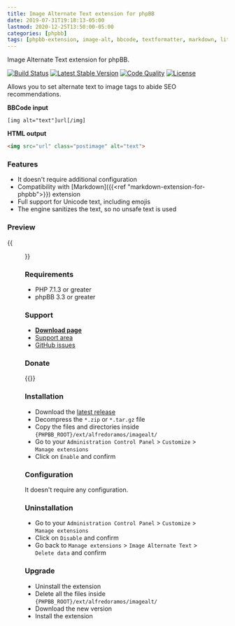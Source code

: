 ```yaml
---
title: Image Alternate Text extension for phpBB
date: 2019-07-31T19:18:13-05:00
lastmod: 2020-12-25T13:50:00-05:00
categories: [phpbb]
tags: [phpbb-extension, image-alt, bbcode, textformatter, markdown, litedown]
---
```

Image Alternate Text extension for phpBB.

[![Build Status](https://img.shields.io/github/workflow/status/AlfredoRamos/phpbb-ext-image-alt/GitHub%20Actions%20CI?style=flat-square)](https://github.com/AlfredoRamos/phpbb-ext-hide/actions)
[![Latest Stable Version](https://img.shields.io/github/tag/AlfredoRamos/phpbb-ext-image-alt.svg?label=stable&style=flat-square)](https://github.com/AlfredoRamos/phpbb-ext-image-alt/releases)
[![Code Quality](https://img.shields.io/codacy/grade/f06ec0db39c049fc8883b6c65e10405a.svg?style=flat-square)](https://app.codacy.com/manual/AlfredoRamos/phpbb-ext-image-alt/dashboard)
[![License](https://img.shields.io/github/license/AlfredoRamos/phpbb-ext-image-alt.svg?style=flat-square)](https://raw.githubusercontent.com/AlfredoRamos/phpbb-ext-image-alt/master/license.txt)

Allows you to set alternate text to image tags to abide SEO recommendations.

**BBCode input**
```
[img alt="text"]url[/img]
```

**HTML output**

```html
<img src="url" class="postimage" alt="text">
```

<!--more-->
### Features

- It doesn't require additional configuration
- Compatibility with [Markdown]({{<ref "markdown-extension-for-phpbb">}}) extension
- Full support for Unicode text, including emojis
- The engine sanitizes the text, so no unsafe text is used

### Preview

{{<figure src="https://i.imgur.com/yLgDJpG.png" alt="Generated HTML code" class="img-fluid d-block mx-auto">}}

### Requirements

- PHP 7.1.3 or greater
- phpBB 3.3 or greater

### Support

- [**Download page**](https://www.phpbb.com/customise/db/extension/image_alternate_text/)
- [Support area](https://www.phpbb.com/customise/db/extension/image_alternate_text/support)
- [GitHub issues](https://github.com/AlfredoRamos/phpbb-ext-image-alt/issues)

### Donate

{{<donate>}}

### Installation

- Download the [latest release](https://github.com/AlfredoRamos/phpbb-ext-image-alt/releases)
- Decompress the `*.zip` or `*.tar.gz` file
- Copy the files and directories inside `{PHPBB_ROOT}/ext/alfredoramos/imagealt/`
- Go to your `Administration Control Panel` > `Customize` > `Manage extensions`
- Click on `Enable` and confirm

### Configuration

It doesn't require any configuration.

### Uninstallation

- Go to your `Administration Control Panel` > `Customize` > `Manage extensions`
- Click on `Disable` and confirm
- Go back to `Manage extensions` > `Image Alternate Text` > `Delete data` and confirm

### Upgrade

- Uninstall the extension
- Delete all the files inside `{PHPBB_ROOT}/ext/alfredoramos/imagealt/`
- Download the new version
- Install the extension
